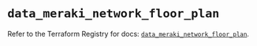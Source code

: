 # `data_meraki_network_floor_plan`

Refer to the Terraform Registry for docs: [`data_meraki_network_floor_plan`](https://registry.terraform.io/providers/ciscodevnet/meraki/1.7.1/docs/data-sources/network_floor_plan).
